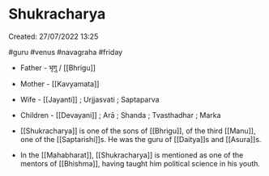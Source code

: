 # Shukracharya

Created: 27/07/2022 13:25

#guru #venus #navagraha #friday

- Father - भृगु / [[Bhrigu]]
- Mother - [[Kavyamata]]
- Wife - [[Jayanti]] ; Urjjasvati ; Saptaparva
- Children - [[Devayani]] ; Arā ; Shanda ; Tvasthadhar ; Marka

- [[Shukracharya]] is one of the sons of [[Bhrigu]], of the third [[Manu]], one of the [[Saptarishi]]s. He was the guru of [[Daitya]]s and [[Asura]]s.
- In the [[Mahabharat]], [[Shukracharya]] is mentioned as one of the mentors of [[Bhishma]], having taught him political science in his youth.